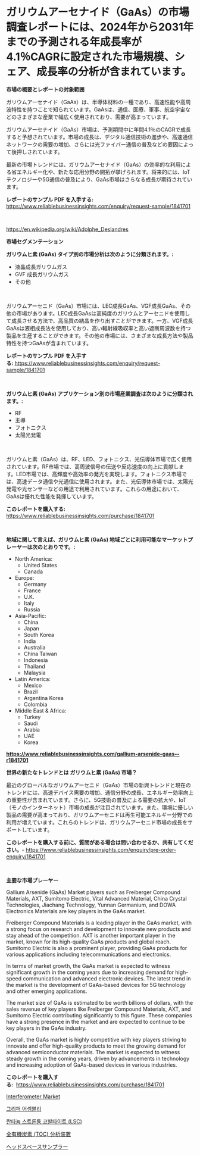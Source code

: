 <p><h1>ガリウムアーセナイド（GaAs）の市場調査レポートには、2024年から2031年までの予測される年成長率が4.1％CAGRに設定された市場規模、シェア、成長率の分析が含まれています。</h1></p><p><strong>市場の概要とレポートの対象範囲</strong></p>
<p><p>ガリウムアーセナイド（GaAs）は、半導体材料の一種であり、高速性能や高周波特性を持つことで知られています。GaAsは、通信、医療、軍事、航空宇宙などのさまざまな産業で幅広く使用されており、需要が高まっています。</p><p>ガリウムアーセナイド（GaAs）市場は、予測期間中に年間4.1％のCAGRで成長すると予想されています。市場の成長は、デジタル通信技術の進歩や、高速通信ネットワークの需要の増加、さらには光ファイバー通信の普及などの要因によって後押しされています。</p><p>最新の市場トレンドには、ガリウムアーセナイド（GaAs）の効率的な利用による省エネルギー化や、新たな応用分野の開拓が挙げられます。将来的には、IoTテクノロジーや5G通信の普及により、GaAs市場はさらなる成長が期待されています。</p></p>
<p><strong>レポートのサンプル PDF を入手する:</strong> <a href="https://www.reliablebusinessinsights.com/enquiry/request-sample/1841701">https://www.reliablebusinessinsights.com/enquiry/request-sample/1841701</a></p>
<p>&nbsp;</p>
<p><a href="https://en.wikipedia.org/wiki/Adolphe_Deslandres">https://en.wikipedia.org/wiki/Adolphe_Deslandres</a></p>
<p><strong>市場セグメンテーション</strong></p>
<p><strong>ガリウムヒ素 (GaAs) タイプ別の市場分析は次のように分類されます。:</strong></p>
<p><ul><li>液晶成長ガリウムガス</li><li>GVF 成長ガリウムガス</li><li>その他</li></ul></p>
<p>&nbsp;</p>
<p><p>ガリウムアーセニド（GaAs）市場には、LEC成長GaAs、VGF成長GaAs、その他の市場があります。LEC成長GaAsは高純度のガリウムとアーセニドを使用して成長させる方法で、高品質の結晶を作り出すことができます。一方、VGF成長GaAsは液相成長法を使用しており、高い輻射線吸収率と高い遮断周波数を持つ製品を生産することができます。その他の市場には、さまざまな成長方法や製品特性を持つGaAsが含まれています。</p></p>
<p><strong>レポートのサンプル PDF を入手する:</strong>&nbsp;<a href="https://www.reliablebusinessinsights.com/enquiry/request-sample/1841701">https://www.reliablebusinessinsights.com/enquiry/request-sample/1841701</a></p>
<p>&nbsp;</p>
<p><strong> ガリウムヒ素 (GaAs) アプリケーション別の市場産業調査は次のように分類されます。:</strong></p>
<p><ul><li>RF</li><li>主導</li><li>フォトニクス</li><li>太陽光発電</li></ul></p>
<p>&nbsp;</p>
<p><p>ガリウムヒ素（GaAs）は、RF、LED、フォトニクス、光伝導体市場で広く使用されています。RF市場では、高周波信号の伝送や反応速度の向上に貢献します。LED市場では、高輝度や高効率の発光を実現します。フォトニクス市場では、高速データ通信や光通信に使用されます。また、光伝導体市場では、太陽光発電や光センサーなどの用途で利用されています。これらの用途において、GaAsは優れた性能を発揮しています。</p></p>
<p><strong>このレポートを購入する:</strong>&nbsp; <a href="https://www.reliablebusinessinsights.com/purchase/1841701">https://www.reliablebusinessinsights.com/purchase/1841701</a></p>
<p>&nbsp;</p>
<p><strong>地域に関して言えば、ガリウムヒ素 (GaAs) 地域ごとに利用可能なマーケットプレーヤーは次のとおりです。:</strong></p>
<p><ul>
    <li>
        North America:
        <ul>
            <li>United States</li>
            <li>Canada</li>
        </ul>
    </li>
    <li>
        Europe:
        <ul>
            <li>Germany</li>
            <li>France</li>
            <li>U.K.</li>
            <li>Italy</li>
            <li>Russia</li>
        </ul>
    </li>
    <li>
        Asia-Pacific:
        <ul>
            <li>China</li>
            <li>Japan</li>
            <li>South Korea</li>
            <li>India</li>
            <li>Australia</li>
            <li>China Taiwan</li>
            <li>Indonesia</li>
            <li>Thailand</li>
            <li>Malaysia</li>
        </ul>
    </li>
    <li>
        Latin America:
        <ul>
            <li>Mexico</li>
            <li>Brazil</li>
            <li>Argentina Korea</li>
            <li>Colombia</li>
        </ul>
    </li>
    <li>
        Middle East & Africa:
        <ul>
            <li>Turkey</li>
            <li>Saudi</li>
            <li>Arabia</li>
            <li>UAE</li>
            <li>Korea</li>
        </ul>
    </li>
    </ul></p>
<p><strong><a href="https://www.reliablebusinessinsights.com/gallium-arsenide-gaas--r1841701">https://www.reliablebusinessinsights.com/gallium-arsenide-gaas--r1841701</a></strong>&nbsp;</p>
<p><strong>世界の新たなトレンドとは ガリウムヒ素 (GaAs) 市場？</strong></p>
<p><p>最近のグローバルなガリウムアーセニド（GaAs）市場の新興トレンドと現在のトレンドには、高速デバイス需要の増加、通信分野の成長、エネルギー効率向上の重要性が含まれています。さらに、5G技術の普及による需要の拡大や、IoT（モノのインターネット）市場の成長が注目されています。また、環境に優しい製品の需要が高まっており、ガリウムアーセニドは再生可能エネルギー分野での利用が増えています。これらのトレンドは、ガリウムアーセニド市場の成長をサポートしています。</p></p>
<p><strong>このレポートを購入する前に、質問がある場合は問い合わせるか、共有してください。</strong>- <a href="https://www.reliablebusinessinsights.com/enquiry/pre-order-enquiry/1841701">https://www.reliablebusinessinsights.com/enquiry/pre-order-enquiry/1841701</a></p>
<p>&nbsp;</p>
<p><strong>主要な市場プレーヤー</strong></p>
<p><p>Gallium Arsenide (GaAs) Market players such as Freiberger Compound Materials, AXT, Sumitomo Electric, Vital Advanced Material, China Crystal Technologies, Jiachang Technology, Yunnan Germanium, and DOWA Electronics Materials are key players in the GaAs market.</p><p>Freiberger Compound Materials is a leading player in the GaAs market, with a strong focus on research and development to innovate new products and stay ahead of the competition. AXT is another important player in the market, known for its high-quality GaAs products and global reach. Sumitomo Electric is also a prominent player, providing GaAs products for various applications including telecommunications and electronics.</p><p>In terms of market growth, the GaAs market is expected to witness significant growth in the coming years due to increasing demand for high-speed communication and advanced electronic devices. The latest trend in the market is the development of GaAs-based devices for 5G technology and other emerging applications.</p><p>The market size of GaAs is estimated to be worth billions of dollars, with the sales revenue of key players like Freiberger Compound Materials, AXT, and Sumitomo Electric contributing significantly to this figure. These companies have a strong presence in the market and are expected to continue to be key players in the GaAs industry.</p><p>Overall, the GaAs market is highly competitive with key players striving to innovate and offer high-quality products to meet the growing demand for advanced semiconductor materials. The market is expected to witness steady growth in the coming years, driven by advancements in technology and increasing adoption of GaAs-based devices in various industries.</p></p>
<p><strong>このレポートを購入する:</strong>&nbsp;&nbsp;<a href="https://www.reliablebusinessinsights.com/purchase/1841701">https://www.reliablebusinessinsights.com/purchase/1841701</a></p>
<p><p><a href="https://issuu.com/reportprime-2/docs/interferometer-market-size-2030.pptx">Interferometer Market</a></p><p><a href="https://github.com/langcat852024/Market-Research-Report-List-1/blob/main/7344966173150.md">그리퍼 어셈블리</a></p><p><a href="https://github.com/romeshmittrochakma11/Market-Research-Report-List-1/blob/main/3593805173149.md">란타늄 스트론튬 코발타이트 (LSC)</a></p><p><a href="https://github.com/RudyBoyer2017/Market-Research-Report-List-2/blob/main/7595285160968.md">全有機炭素 (TOC) 分析装置</a></p><p><a href="https://github.com/MosesSpinka1914/Market-Research-Report-List-2/blob/main/6634522160967.md">ヘッドスペースサンプラー</a></p></p>